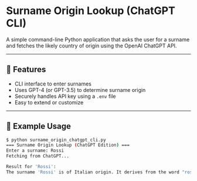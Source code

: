 # Surname Origin Lookup (ChatGPT CLI)

A simple command-line Python application that asks the user for a surname and fetches the likely country of origin using the OpenAI ChatGPT API.

---

## 🚀 Features

- CLI interface to enter surnames
- Uses GPT-4 (or GPT-3.5) to determine surname origin
- Securely handles API key using a `.env` file
- Easy to extend or customize

---

## 🧠 Example Usage

```bash
$ python surname_origin_chatgpt_cli.py
=== Surname Origin Lookup (ChatGPT Edition) ===
Enter a surname: Rossi
Fetching from ChatGPT...

Result for 'Rossi':
The surname 'Rossi' is of Italian origin. It derives from the word "rosso," meaning red, and was originally a nickname for someone with red hair.
